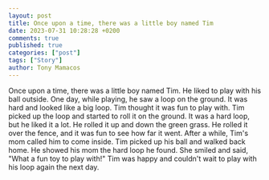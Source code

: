 ```yaml
---
layout: post
title: Once upon a time, there was a little boy named Tim
date: 2023-07-31 10:28:28 +0200
comments: true
published: true
categories: ["post"]
tags: ["Story"]
author: Tony Mamacos
---
```

Once upon a time, there was a little boy named Tim. He liked to play with his ball outside. One day, while playing, he saw a loop on the ground. It was hard and looked like a big loop. Tim thought it was fun to play with.
Tim picked up the loop and started to roll it on the ground. It was a hard loop, but he liked it a lot. He rolled it up and down the green grass. He rolled it over the fence, and it was fun to see how far it went.
After a while, Tim's mom called him to come inside. Tim picked up his ball and walked back home. He showed his mom the hard loop he found. She smiled and said, "What a fun toy to play with!" Tim was happy and couldn't wait to play with his loop again the next day.
